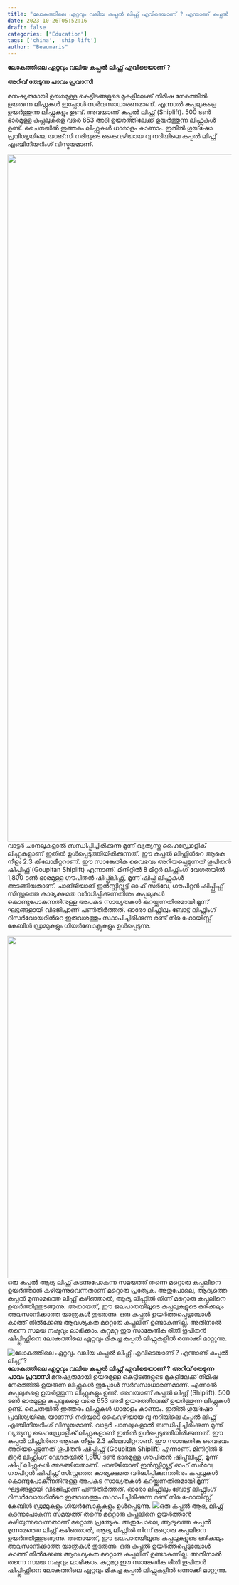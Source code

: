 ```yaml
---
title: "ലോകത്തിലെ ഏറ്റവും വലിയ കപ്പല്‍ ലിഫ്റ്റ് എവിടെയാണ് ? എന്താണ് കപ്പല്‍ ലിഫ്റ്റ് ?"
date: 2023-10-26T05:52:16
draft: false
categories: ["Education"]
tags: ['china', 'ship lift']
author: "Beaumaris"
---
```


<strong>ലോകത്തിലെ ഏറ്റവും വലിയ കപ്പല്‍ ലിഫ്റ്റ് എവിടെയാണ് ?</strong>

<strong>അറിവ് തേടുന്ന പാവം പ്രവാസി</strong>

മനുഷ്യരുമായി ഉയരമുള്ള കെട്ടിടങ്ങളുടെ മുകളിലേക്ക് നിമിഷ നേരത്തില്‍ ഉയരുന്ന ലിഫ്റ്റുകൾ ഇപ്പോൾ സർവസാധാരണമാണ്. എന്നാല്‍ കപ്പലുകളെ ഉയര്‍ത്തുന്ന ലിഫ്റ്റുകളും ഉണ്ട്. അവയാണ് കപ്പല്‍ ലിഫ്റ്റ് (Shiplift). 500 ടണ്‍ ഭാരമുള്ള കപ്പലുകളെ വരെ 653 അടി ഉയരത്തിലേക്ക് ഉയര്‍ത്തുന്ന ലിഫ്റ്റുകൾ ഉണ്ട്. ചൈനയിൽ ഇത്തരം ലിഫ്റ്റുകൾ ധാരാളം കാണാം. ഇതിൽ ഗുയ്‌ഷോ പ്രവിശ്യയിലെ യാങ്‌സി നദിയുടെ കൈവഴിയായ വു നദിയിലെ കപ്പൽ ലിഫ്റ്റ് എഞ്ചിനീയറിംഗ് വിസ്മയമാണ്.

<img class="size-full wp-image-426754 aligncenter" src="https://cdn.boolokam.com/articles/2023/10/wfwfffw.jpg" alt="" width="2048" height="1542" />വാട്ടർ ചാനലുകളാൽ ബന്ധിപ്പിച്ചിരിക്കുന്ന മൂന്ന് വ്യത്യസ്ത ഹൈഡ്രോളിക് ലിഫ്റ്റുകളാണ് ഇതിൽ ഉള്‍പ്പെടുത്തിയിരിക്കുന്നത്. ഈ കപ്പൽ ലിഫ്റ്റിന്‍റെ ആകെ നീളം 2.3 കിലോമീറ്ററാണ്. ഈ സാങ്കേതിക വൈഭവം അറിയപ്പെടുന്നത് ഗൂപിതൻ ഷിപ്പ്ലിഫ്റ്റ് (Goupitan Shiplift) എന്നാണ്. മിനിറ്റിൽ 8 മീറ്റർ ലിഫ്റ്റിംഗ് വേഗതയിൽ 1,800 ടൺ ഭാരമുള്ള ഗൗപിതൻ ഷിപ്പ്‌ലിഫ്റ്റ്, മൂന്ന് ഷിപ്പ് ലിഫ്റ്റുകള്‍ അടങ്ങിയതാണ്. ചാങ്ജിയാങ് ഇൻസ്റ്റിറ്റ്യൂട്ട് ഓഫ് സർവേ, ഗൗപിറ്റൻ ഷിപ്പ്ലിഫ്റ്റ് സിസ്റ്റത്തെ കാര്യക്ഷമത വർദ്ധിപ്പിക്കുന്നതിനും കപ്പലുകൾ കൊണ്ടുപോകുന്നതിനുള്ള അപകട സാധ്യതകൾ കുറയ്ക്കുന്നതിനുമായി മൂന്ന് ഘട്ടങ്ങളായി വിഭജിച്ചാണ് പണിതീര്‍ത്തത്. ഓരോ ലിഫ്റ്റിലും ബോട്ട് ലിഫ്റ്റിംഗ് റിസർവോയറിന്‍റെ ഇരുവശത്തും സ്ഥാപിച്ചിരിക്കുന്ന രണ്ട് നിര ഹോയിസ്റ്റ് കേബിൾ ഡ്രമ്മുകളും ഗിയർബോക്സുകളും ഉള്‍പ്പെടുന്നു.

<img class="size-full wp-image-426755 aligncenter" src="https://cdn.boolokam.com/articles/2023/10/dqqdq.jpg" alt="" width="1024" height="768" />ഒരു കപ്പൽ ആദ്യ ലിഫ്റ്റ് കടന്നുപോകുന്ന സമയത്ത് തന്നെ മറ്റൊരു കപ്പലിനെ ഉയർത്താന്‍ കഴിയുന്നുവെന്നതാണ് മറ്റൊരു പ്രത്യേക. അതുപോലെ, ആദ്യത്തെ കപ്പൽ മൂന്നാമത്തെ ലിഫ്റ്റ് കഴിഞ്ഞാൽ, ആദ്യ ലിഫ്റ്റില്‍ നിന്ന് മറ്റൊരു കപ്പലിനെ ഉയര്‍ത്തിത്തുടങ്ങുന്നു. അതായത്, ഈ ജലപാതയിലൂടെ കപ്പലുകളുടെ ഒരിക്കലും അവസാനിക്കാത്ത യാത്രകള്‍ തുടരുന്നു. ഒരു കപ്പല്‍ ഉയര്‍ത്തപ്പെടുമ്പോള്‍ കാത്ത് നില്‍ക്കേണ്ട ആവശ്യകത മറ്റൊരു കപ്പലിന് ഉണ്ടാകുന്നില്ല. അതിനാല്‍ തന്നെ സമയ നഷ്ടവും ലാഭിക്കാം. കുറ്റമറ്റ ഈ സാങ്കേതിക രീതി ഗൂപിതൻ ഷിപ്പ്ലിഫ്റ്റിനെ ലോകത്തിലെ ഏറ്റവും മികച്ച കപ്പൽ ലിഫ്റ്റുകളിൽ ഒന്നാക്കി മാറ്റുന്നു.


![ലോകത്തിലെ ഏറ്റവും വലിയ കപ്പല്‍ ലിഫ്റ്റ് എവിടെയാണ് ? എന്താണ് കപ്പല്‍ ലിഫ്റ്റ് ?](https://cdn.boolokam.com/articles/2023/10/wfwfffw.jpg)**ലോകത്തിലെ ഏറ്റവും വലിയ കപ്പല്‍ ലിഫ്റ്റ് എവിടെയാണ് ?** **അറിവ് തേടുന്ന പാവം പ്രവാസി** മനുഷ്യരുമായി ഉയരമുള്ള കെട്ടിടങ്ങളുടെ മുകളിലേക്ക് നിമിഷ നേരത്തില്‍ ഉയരുന്ന ലിഫ്റ്റുകൾ ഇപ്പോൾ സർവസാധാരണമാണ്. എന്നാല്‍ കപ്പലുകളെ ഉയര്‍ത്തുന്ന ലിഫ്റ്റുകളും ഉണ്ട്. അവയാണ് കപ്പല്‍ ലിഫ്റ്റ് (Shiplift). 500 ടണ്‍ ഭാരമുള്ള കപ്പലുകളെ വരെ 653 അടി ഉയരത്തിലേക്ക് ഉയര്‍ത്തുന്ന ലിഫ്റ്റുകൾ ഉണ്ട്. ചൈനയിൽ ഇത്തരം ലിഫ്റ്റുകൾ ധാരാളം കാണാം. ഇതിൽ ഗുയ്‌ഷോ പ്രവിശ്യയിലെ യാങ്‌സി നദിയുടെ കൈവഴിയായ വു നദിയിലെ കപ്പൽ ലിഫ്റ്റ് എഞ്ചിനീയറിംഗ് വിസ്മയമാണ്. വാട്ടർ ചാനലുകളാൽ ബന്ധിപ്പിച്ചിരിക്കുന്ന മൂന്ന് വ്യത്യസ്ത ഹൈഡ്രോളിക് ലിഫ്റ്റുകളാണ് ഇതിൽ ഉള്‍പ്പെടുത്തിയിരിക്കുന്നത്. ഈ കപ്പൽ ലിഫ്റ്റിന്‍റെ ആകെ നീളം 2.3 കിലോമീറ്ററാണ്. ഈ സാങ്കേതിക വൈഭവം അറിയപ്പെടുന്നത് ഗൂപിതൻ ഷിപ്പ്ലിഫ്റ്റ് (Goupitan Shiplift) എന്നാണ്. മിനിറ്റിൽ 8 മീറ്റർ ലിഫ്റ്റിംഗ് വേഗതയിൽ 1,800 ടൺ ഭാരമുള്ള ഗൗപിതൻ ഷിപ്പ്‌ലിഫ്റ്റ്, മൂന്ന് ഷിപ്പ് ലിഫ്റ്റുകള്‍ അടങ്ങിയതാണ്. ചാങ്ജിയാങ് ഇൻസ്റ്റിറ്റ്യൂട്ട് ഓഫ് സർവേ, ഗൗപിറ്റൻ ഷിപ്പ്ലിഫ്റ്റ് സിസ്റ്റത്തെ കാര്യക്ഷമത വർദ്ധിപ്പിക്കുന്നതിനും കപ്പലുകൾ കൊണ്ടുപോകുന്നതിനുള്ള അപകട സാധ്യതകൾ കുറയ്ക്കുന്നതിനുമായി മൂന്ന് ഘട്ടങ്ങളായി വിഭജിച്ചാണ് പണിതീര്‍ത്തത്. ഓരോ ലിഫ്റ്റിലും ബോട്ട് ലിഫ്റ്റിംഗ് റിസർവോയറിന്‍റെ ഇരുവശത്തും സ്ഥാപിച്ചിരിക്കുന്ന രണ്ട് നിര ഹോയിസ്റ്റ് കേബിൾ ഡ്രമ്മുകളും ഗിയർബോക്സുകളും ഉള്‍പ്പെടുന്നു. ![](https://cdn.boolokam.com/articles/2023/10/dqqdq.jpg)ഒരു കപ്പൽ ആദ്യ ലിഫ്റ്റ് കടന്നുപോകുന്ന സമയത്ത് തന്നെ മറ്റൊരു കപ്പലിനെ ഉയർത്താന്‍ കഴിയുന്നുവെന്നതാണ് മറ്റൊരു പ്രത്യേക. അതുപോലെ, ആദ്യത്തെ കപ്പൽ മൂന്നാമത്തെ ലിഫ്റ്റ് കഴിഞ്ഞാൽ, ആദ്യ ലിഫ്റ്റില്‍ നിന്ന് മറ്റൊരു കപ്പലിനെ ഉയര്‍ത്തിത്തുടങ്ങുന്നു. അതായത്, ഈ ജലപാതയിലൂടെ കപ്പലുകളുടെ ഒരിക്കലും അവസാനിക്കാത്ത യാത്രകള്‍ തുടരുന്നു. ഒരു കപ്പല്‍ ഉയര്‍ത്തപ്പെടുമ്പോള്‍ കാത്ത് നില്‍ക്കേണ്ട ആവശ്യകത മറ്റൊരു കപ്പലിന് ഉണ്ടാകുന്നില്ല. അതിനാല്‍ തന്നെ സമയ നഷ്ടവും ലാഭിക്കാം. കുറ്റമറ്റ ഈ സാങ്കേതിക രീതി ഗൂപിതൻ ഷിപ്പ്ലിഫ്റ്റിനെ ലോകത്തിലെ ഏറ്റവും മികച്ച കപ്പൽ ലിഫ്റ്റുകളിൽ ഒന്നാക്കി മാറ്റുന്നു.
